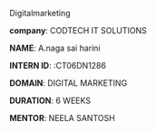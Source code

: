 Digitalmarketing

**company**: CODTECH IT SOLUTIONS

**NAME**: A.naga sai harini 

**INTERN ID**: :CT06DN1286

**DOMAIN**: DIGITAL MARKETING 

**DURATION**: 6 WEEKS 

**MENTOR**: NEELA SANTOSH
